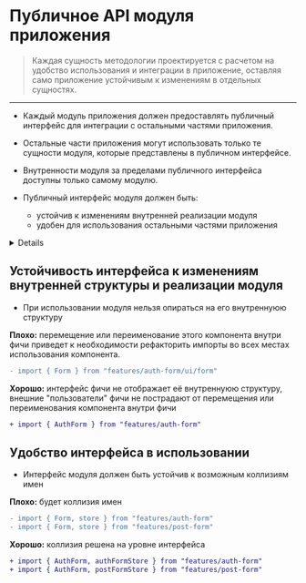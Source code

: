 # Публичное API модуля приложения

> Каждая сущность методологии проектируется с расчетом на удобство использования и интеграции в приложение, оставляя само приложение устойчивым к изменениям в отдельных сущностях.
---

- Каждый модуль приложения должен предоставлять публичный интерфейс для интеграции с остальными частями приложения.
- Остальные части приложения могут использовать только те сущности модуля, которые представлены в публичном интерфейсе.
- Внутренности модуля за пределами публичного интерфейса доступны только самому модулю.

- Публичный интерфейс модуля должен быть:
  - устойчив к изменениям внутренней реализации модуля
  - удобен для использования остальными частями приложения

<details>
Структура сущности должна иметь единую точку входа, предоставляющую публичный интерфейс

```sh
└── features/                        # 
  └── feature-name/                  # Внутренняя структура фичи
          ├── ui/                    #
          ├── model/                 #
          ├── {...}/                 #
          └── index.ts               # Энтрипоинт фичи с ее публичным API
```

```js
// index.ts
export { featureAction, featureStore } from './model';
export { FeatureView, FeatureAnotherView } from './ui';
```
</details>

## Устойчивость интерфейса к изменениям внутренней структуры и реализации модуля

- При использовании модуля нельзя опираться на его внутреннуюю структуру

**Плохо:** перемещение или переименование этого компонента внутри фичи приведет к необходимости рефакторить импорты во всех местах использования компонента.
```diff
- import { Form } from "features/auth-form/ui/form"
```
**Хорошо:** интерфейс фичи не отображает её внутреннуюю структуру, внешние "пользователи" фичи не пострадают от перемещения или переименования компонента внутри фичи
```diff
+ import { AuthForm } from "features/auth-form"
```

## Удобство интерфейса в использовании

- Интерфейс модуля должен быть устойчив к возможным коллизиям имен

**Плохо:** будет коллизия имен
```diff
- import { Form, store } from "features/auth-form"
- import { Form, store } from "features/post-form"
```

**Хорошо:** коллизия решена на уровне интерфейса
```diff
+ import { AuthForm, authFormStore } from "features/auth-form"
+ import { AuthForm, postFormStore } from "features/post-form"
```
